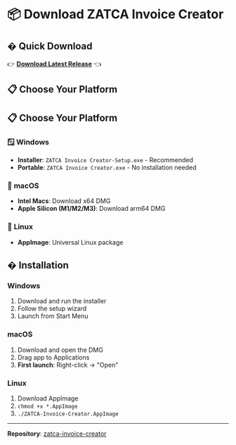 # 📦 Download ZATCA Invoice Creator

## � **Quick Download**

👉 **[Download Latest Release](https://github.com/irhimel/zatca-invoice-creator/releases/latest)** 👈

## 📋 **Choose Your Platform**

## 📋 **Choose Your Platform**

### 🪟 **Windows**

- **Installer**: `ZATCA Invoice Creator-Setup.exe` - Recommended
- **Portable**: `ZATCA Invoice Creator.exe` - No installation needed

### 🍎 **macOS**

- **Intel Macs**: Download x64 DMG
- **Apple Silicon (M1/M2/M3)**: Download arm64 DMG

### 🐧 **Linux**

- **AppImage**: Universal Linux package

## � **Installation**

### Windows

1. Download and run the installer
2. Follow the setup wizard
3. Launch from Start Menu

### macOS

1. Download and open the DMG
2. Drag app to Applications
3. **First launch**: Right-click → "Open"

### Linux

1. Download AppImage
2. `chmod +x *.AppImage`
3. `./ZATCA-Invoice-Creator.AppImage`

---

**Repository**: [zatca-invoice-creator](https://github.com/irhimel/zatca-invoice-creator)
